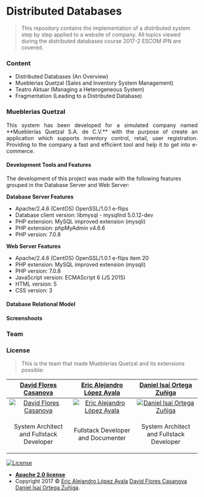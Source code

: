 # Distributed Databases
> This repository contains the implementation of a distributed system step by step applied to a website of company. All topics viewed during the distributed databases course 2017-2 ESCOM IPN are covered.

### Content
 - Distributed Databases (An Overview)
 - Mueblerias Quetzal (Sales and Inventory System Management)
 - Teatro Aktuar (Managing a Heterogeneous System)
 - Fragmentation (Leading to a Distributed Database)
 
### Mueblerias Quetzal
<p align="justify">
This system has been developed for a simulated company named **Mueblerías Quetzal S.A. de C.V.** with the purpose of create an application which supports inventory control, retail, user registration. Providing to the company a fast and efficient tool and help it to get into e-commerce.
</p>

#### Development Tools and Features
The development of this project was made with the following features grouped in the Database Server and Web Server:

**Database Server Features**
- Apache/2.4.6 (CentOS) OpenSSL/1.0.1 e-flips
- Database client version: libmysql - mysqllnd 5.0.12-dev
- PHP extension: MySQL improved extension (mysqli)
- PHP extension: phpMyAdmin v4.6.6
- PHP version: 7.0.8

**Web Server Features**
- Apache/2.4.6 (CentOS) OpenSSL/1.0.1 e-flips item 20
- PHP extension: MySQL improved extension (mysqli)
- PHP version: 7.0.8
- JavaScript version: ECMAScript 6 (JS 2015)
- HTML version: 5
- CSS version: 3

#### Database Relational Model

#### Screenshoots

### Team

### License
> This is the team that made Mueblerias Quetzal and its extensions possible:

| <a href="https://github.com/DavidFCT" target="_blank">**David Flores Casanova**</a> | <a href="https://github.com/PitCoder" target="_blank">**Eric Alejandro López Ayala**</a> | <a href="https://github.com/DanielOrtegaZ" target="_blank">**Daniel Isaí Ortega Zuñiga**</a> |
|:---:| :---:| :---:|
| [![David Flores Casanova](https://avatars3.githubusercontent.com/u/37358298?s=200&v=2)](https://github.com/DavidFCT) | [![Eric Alejandro López Ayala](https://avatars3.githubusercontent.com/u/22123865?s=200&v=2)](https://github.com/PitCoder)  | [![Daniel Isaí Ortega Zuñiga](https://avatars1.githubusercontent.com/u/37394304?s=200&v=2)](https://github.com/DanielOrtegaZ) |
| <p>System Architect and Fullstack Developer</p> | <p>Fullstack Developer and Documenter</p> | <p>System Architect and Fullstack Developer</p> |

[![License](https://img.shields.io/github/license/pitcoder/distributeddatabases.svg?color=orange&style=flat-square)](http://badges.mit-license.org)

- **[Apache 2.0 license](https://github.com/PitCoder/DistributedDataBases/blob/master/LICENSE)**
- Copyright 2017 © <a href="https://github.com/PitCoder" target="_blank">Eric Alejandro López Ayala</a>
<a href="https://github.com/DavidFCT" target="_blank">David Flores Casanova</a>
<a href="https://github.com/DanielOrtegaZ" target="_blank">Daniel Isaí Ortega Zuñiga</a>.



